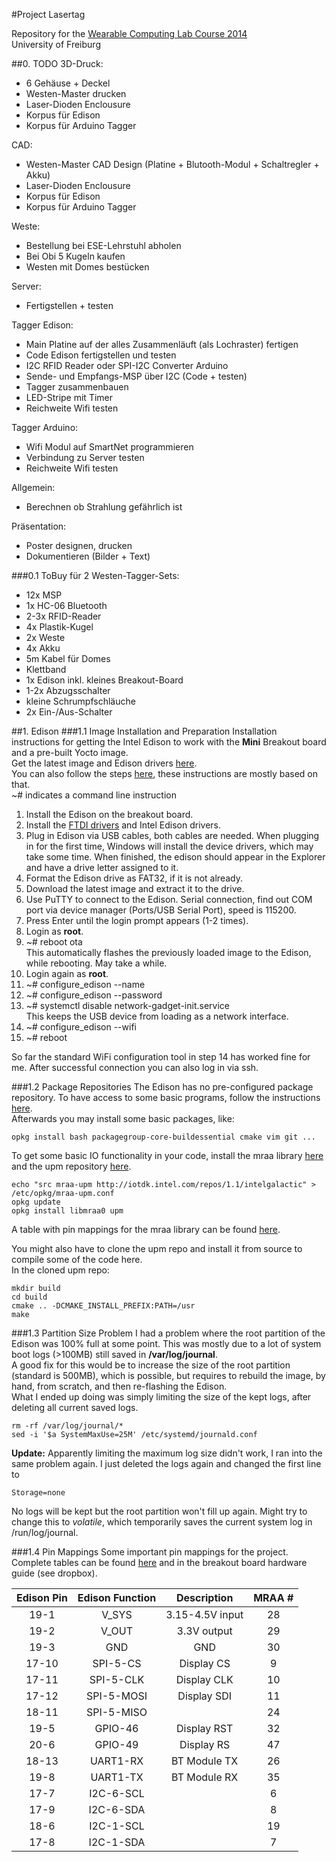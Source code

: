 #Project Lasertag

Repository for the [Wearable Computing Lab Course 2014](http://praktikum.ese.uni-freiburg.de/)  
University of Freiburg  

##0. TODO
3D-Druck:
- 6 Gehäuse + Deckel
- Westen-Master drucken
- Laser-Dioden Enclousure
- Korpus für Edison 
- Korpus für Arduino Tagger 

CAD: 
- Westen-Master CAD Design (Platine + Blutooth-Modul + Schaltregler + Akku)
- Laser-Dioden Enclousure
- Korpus für Edison 
- Korpus für Arduino Tagger

Weste:
- Bestellung bei ESE-Lehrstuhl abholen
- Bei Obi 5 Kugeln kaufen
- Westen mit Domes bestücken

Server:
- Fertigstellen + testen

Tagger Edison:
- Main Platine auf der alles Zusammenläuft (als Lochraster) fertigen
- Code Edison fertigstellen und testen
- I2C RFID Reader oder SPI-I2C Converter Arduino
- Sende- und Empfangs-MSP über I2C (Code + testen)
- Tagger zusammenbauen
- LED-Stripe mit Timer 
- Reichweite Wifi testen

Tagger Arduino:
- Wifi Modul auf SmartNet programmieren
- Verbindung zu Server testen
- Reichweite Wifi testen

Allgemein:
- Berechnen ob Strahlung gefährlich ist

Präsentation:
- Poster designen, drucken
- Dokumentieren (Bilder + Text)



###0.1 ToBuy für 2 Westen-Tagger-Sets:

- 12x MSP
- 1x HC-06 Bluetooth
- 2-3x RFID-Reader
- 4x Plastik-Kugel
- 2x Weste
- 4x Akku
- 5m Kabel für Domes
- Klettband
- 1x Edison inkl. kleines Breakout-Board
- 1-2x Abzugsschalter
- kleine Schrumpfschläuche
- 2x Ein-/Aus-Schalter


##1. Edison
###1.1 Image Installation and Preparation
Installation instructions for getting the Intel Edison to work with the **Mini** Breakout board and a pre-built Yocto image.  
Get the latest image and Edison drivers [here](https://communities.intel.com/docs/DOC-23242).  
You can also follow the steps [here](https://communities.intel.com/message/261922), these instructions are mostly based on that.  
~# indicates a command line instruction

1. Install the Edison on the breakout board.
2. Install the [FTDI drivers](http://www.ftdichip.com/Drivers/CDM/CDM%20v2.10.00%20WHQL%20Certified.exe) and Intel Edison drivers.
3. Plug in Edison via USB cables, both cables are needed. When plugging in for the first time, Windows will install the device drivers, which may take some time. When finished, the edison should appear in the Explorer and have a drive letter assigned to it.
4. Format the Edison drive as FAT32, if it is not already.
5. Download the latest image and extract it to the drive.
6. Use PuTTY to connect to the Edison. Serial connection, find out COM port via device manager (Ports/USB Serial Port), speed is 115200.
7. Press Enter until the login prompt appears (1-2 times).
8. Login as **root**.
9. ~# reboot ota  
This automatically flashes the previously loaded image to the Edison, while rebooting. May take a while.
10. Login again as **root**.
11. ~# configure_edison --name
12. ~# configure_edison --password
13. ~# systemctl disable network-gadget-init.service  
This keeps the USB device from loading as a network interface.
14. ~# configure_edison --wifi
15. ~# reboot

So far the standard WiFi configuration tool in step 14 has worked fine for me. After successful connection you can also log in via ssh.

###1.2 Package Repositories
The Edison has no pre-configured package repository. To have access to some basic programs, follow the instructions [here](http://alextgalileo.altervista.org/edison-package-repo-configuration-instructions.html).  
Afterwards you may install some basic packages, like:

    opkg install bash packagegroup-core-buildessential cmake vim git ...

To get some basic IO functionality in your code, install the mraa library [here](https://github.com/intel-iot-devkit/mraa) and the upm repository [here](https://github.com/intel-iot-devkit/upm).  

    echo "src mraa-upm http://iotdk.intel.com/repos/1.1/intelgalactic" > /etc/opkg/mraa-upm.conf
    opkg update
    opkg install libmraa0 upm

A table with pin mappings for the mraa library can be found [here](http://iotdk.intel.com/docs/master/mraa/edison.html).  

You might also have to clone the upm repo and install it from source to compile some of the code here.  
In the cloned upm repo:

    mkdir build
    cd build
    cmake .. -DCMAKE_INSTALL_PREFIX:PATH=/usr
    make

###1.3 Partition Size Problem
I had a problem where the root partition of the Edison was 100% full at some point. This was mostly due to a lot of system boot logs (>100MB) still saved in **/var/log/journal**.  
A good fix for this would be to increase the size of the root partition (standard is 500MB), which is possible, but requires to rebuild the image, by hand, from scratch, and then re-flashing the Edison.  
What I ended up doing was simply limiting the size of the kept logs, after deleting all current saved logs.  

    rm -rf /var/log/journal/*
    sed -i '$a SystemMaxUse=25M' /etc/systemd/journald.conf

**Update:** Apparently limiting the maximum log size didn't work, I ran into the same problem again. I just deleted the logs again and changed the first line to

    Storage=none

No logs will be kept but the root partition won't fill up again. Might try to change this to *volatile*, which temporarily saves the current system log in /run/log/journal.

###1.4 Pin Mappings
Some important pin mappings for the project. Complete tables can be found [here](https://github.com/intel-iot-devkit/mraa/blob/master/docs/edison.md) and in the breakout board hardware guide (see dropbox).

| Edison Pin | Edison Function |   Description   | MRAA # |
|:----------:|:---------------:|:---------------:|:--------:|
|    19-1    |      V_SYS      | 3.15-4.5V input |    28    |
|    19-2    |      V_OUT      |   3.3V output   |    29    |
|    19-3    |       GND       |       GND       |    30    |
|    17-10   |     SPI-5-CS    |    Display CS   |     9    |
|    17-11   |    SPI-5-CLK    |   Display CLK   |    10    |
|    17-12   |    SPI-5-MOSI   |   Display SDI   |    11    |
|    18-11   |    SPI-5-MISO   |                 |    24    |
|    19-5    |     GPIO-46     |   Display RST   |    32    |
|    20-6    |     GPIO-49     |    Display RS   |    47    |
|    18-13   |     UART1-RX    |   BT Module TX  |    26    |
|    19-8    |     UART1-TX    |   BT Module RX  |    35    |
|    17-7    |    I2C-6-SCL    |                 |     6    |
|    17-9    |    I2C-6-SDA    |                 |     8    |
|    18-6    |    I2C-1-SCL    |                 |    19    |
|    17-8    |    I2C-1-SDA    |                 |     7    |
